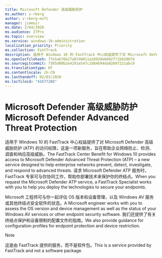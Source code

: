 ```yaml
---
title: Microsoft Defender 高级威胁防护
ms.author: v-rberg
author: v-rberg-msft
manager: jimmuir
ms.date: 2/04/2020
ms.audience: ITPro
ms.topic: overview
ms.service: windows-10-administration
localization_priority: Priority
ms.collection: FastTrack
description: 适用于 Windows 10 的 FastTrack 中心权益提供了对 Microsoft Defender 高级威胁防护 (ATP) 的访问权限，这是一项新服务，旨在帮助企业网络防止、检测、调查和响应高级威胁。
ms.openlocfilehash: 77e5ab76b27a07d4011a28928e6602f71b020bfd
ms.sourcegitcommit: 7365d80b2e4291e547c2d84b94da02697221abc9
ms.translationtype: HT
ms.contentlocale: zh-CN
ms.lasthandoff: 02/03/2020
ms.locfileid: "41677286"
---
```

# <a name="microsoft-defender-advanced-threat-protection"></a><span data-ttu-id="69f29-103">Microsoft Defender 高级威胁防护</span><span class="sxs-lookup"><span data-stu-id="69f29-103">Microsoft Defender Advanced Threat Protection</span></span>

<span data-ttu-id="69f29-104">适用于 Windows 10 的 FastTrack 中心权益提供了对 Microsoft Defender 高级威胁防护 (ATP) 的访问权限，这是一项新服务，旨在帮助企业网络防止、检测、调查和响应高级威胁。</span><span class="sxs-lookup"><span data-stu-id="69f29-104">The FastTrack Center Benefit for Windows 10 provides access to Microsoft Defender Advanced Threat Protection (ATP) – a new service designed to help enterprise networks prevent, detect, investigate, and respond to advanced threats.</span></span> <span data-ttu-id="69f29-105">请求 Microsoft Defender ATP 服务时，FastTrack 专家可与你协同工作，帮助你部署技术来保护你的终结点。</span><span class="sxs-lookup"><span data-stu-id="69f29-105">When you request the Microsoft Defender ATP service, a FastTrack Specialist works with you to help you deploy the technologies to secure your endpoints.</span></span>

<span data-ttu-id="69f29-106">Microsoft 工程师可与你一起评估 OS 版本和设备管理，以及 Windows AV 服务或其他终结点安全软件的状态。</span><span class="sxs-lookup"><span data-stu-id="69f29-106">A Microsoft engineer works with you to assess the OS version and device management as well as the status of your Windows AV services or other endpoint security software.</span></span> <span data-ttu-id="69f29-107">我们还提供了有关终结点保护和设备限制的配置文件的指南。</span><span class="sxs-lookup"><span data-stu-id="69f29-107">We also provide guidance for configuration profiles for endpoint protection and device restriction.</span></span>  

> [!NOTE]
> <span data-ttu-id="69f29-108">这是由 FastTrack 提供的服务，而不是软件包。</span><span class="sxs-lookup"><span data-stu-id="69f29-108">This is a service provided by FastTrack and not a software package.</span></span> 
